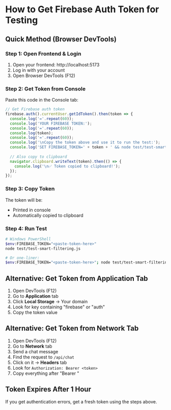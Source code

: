 # How to Get Firebase Auth Token for Testing

## Quick Method (Browser DevTools)

### Step 1: Open Frontend & Login
1. Open your frontend: http://localhost:5173
2. Log in with your account
3. Open Browser DevTools (F12)

### Step 2: Get Token from Console
Paste this code in the Console tab:

```javascript
// Get Firebase auth token
firebase.auth().currentUser.getIdToken().then(token => {
  console.log('='.repeat(60));
  console.log('YOUR FIREBASE TOKEN:');
  console.log('='.repeat(60));
  console.log(token);
  console.log('='.repeat(60));
  console.log('\nCopy the token above and use it to run the test:');
  console.log('SET FIREBASE_TOKEN=' + token + ' && node test/test-smart-filtering.js');
  
  // Also copy to clipboard
  navigator.clipboard.writeText(token).then(() => {
    console.log('\n✅ Token copied to clipboard!');
  });
});
```

### Step 3: Copy Token
The token will be:
- Printed in console
- Automatically copied to clipboard

### Step 4: Run Test
```bash
# Windows PowerShell
$env:FIREBASE_TOKEN="<paste-token-here>"
node test/test-smart-filtering.js

# Or one-liner:
$env:FIREBASE_TOKEN="<paste-token-here>"; node test/test-smart-filtering.js
```

## Alternative: Get Token from Application Tab

1. Open DevTools (F12)
2. Go to **Application** tab
3. Click **Local Storage** → Your domain
4. Look for key containing "firebase" or "auth"
5. Copy the token value

## Alternative: Get Token from Network Tab

1. Open DevTools (F12)
2. Go to **Network** tab
3. Send a chat message
4. Find the request to `/api/chat`
5. Click on it → **Headers** tab
6. Look for `Authorization: Bearer <token>`
7. Copy everything after "Bearer "

## Token Expires After 1 Hour

If you get authentication errors, get a fresh token using the steps above.
